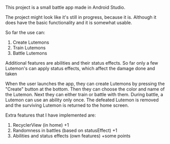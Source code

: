 This project is a small battle app made in Android Studio.

The project might look like it's still in progress, because it is. Although it does have the basic functionality and it is somewhat usable.

So far the use can:
1. Create Lutemons
2. Train Lutemons
3. Battle Lutemons

Additional features are abilities and their status effects. So far only a few Lutemon's can apply status effects, which affect the damage done and taken

When the user launches the app, they can create Lutemons by pressing the "Create" button at the bottom. Then they can choose the color and name of the Lutemon.
Next they can either train or battle with them. During battle, a Lutemon can use an ability only once. The defeated Lutemon is removed and the surviving Lutemon
is returned to the home screen.

Extra features that I have implemented are:
1. RecyclerView (in home) +1
2. Randomness in battles (based on statusEffect) +1
3. Abilities and status effects (own features) +some points